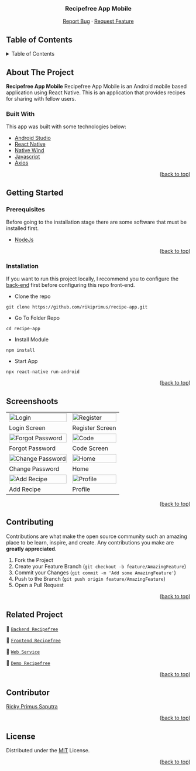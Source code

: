 <div id="top"></div>

<!-- PROJECT LOGO -->
<br />
<div align="center">

  <h3 align="center">Recipefree App Mobile</h3>

  <p align="center">
    <a href="https://github.com/rikiprimus/recipe-app/issues">Report Bug</a>
    ·
    <a href="https://github.com/rikiprimus/recipe-app/issues">Request Feature</a>
  </p>
</div>

<!-- TABLE OF CONTENTS -->

## Table of Contents

<details>
  <summary>Table of Contents</summary>
  <ol>
    <li>
      <a href="#about-the-project">About The Project</a>
      <ul>
        <li><a href="#built-with">Built With</a></li>
      </ul>
    </li>
    <li>
      <a href="#getting-started">Getting Started</a>
      <ul>
        <li><a href="#prerequisites">Prerequisites</a></li>
        <li><a href="#installation">Installation</a></li>
        <li><a href="#setup-env-example">Setup .env example</a></li>
      </ul>
    </li>
    <li><a href="#screenshoots">Screenshots</a></li>
    <li><a href="#contributing">Contributing</a></li>
    <li><a href="#related-project">Related Project</a></li>
    <li><a href="#our-team">Contact</a></li>
    <li><a href="#license">License</a></li>
  </ol>
</details>

<!-- ABOUT THE PROJECT -->

## About The Project

**Recipefree App Mobile** Recipefree App Mobile is an Android mobile based application using React Native. This is an application that provides recipes for sharing with fellow users.

### Built With

This app was built with some technologies below:

- [Android Studio](https://developer.android.com/studio?gad_source=1&gclid=Cj0KCQjwsPCyBhD4ARIsAPaaRf13-iYwaBE96yrtH6y6reDJ_FCSgOZ3okhnj2F-X-jdl9hRBTh5fA0aAohKEALw_wcB&gclsrc=aw.ds&hl=id)
- [React Native](https://reactnative.dev/)
- [Native Wind](https://www.nativewind.dev/)
- [Javascript](https://www.javascript.com/)
- [Axios](https://axios-http.com/)

<p align="right">(<a href="#top">back to top</a>)</p>

<!-- GETTING STARTED -->

## Getting Started

### Prerequisites

Before going to the installation stage there are some software that must be installed first.

- [NodeJs](https://nodejs.org/en/download/)

<p align="right">(<a href="#top">back to top</a>)</p>

### Installation

If you want to run this project locally, I recommend you to configure the [back-end](https://github.com/rikiprimus/BE-Recipes) first before configuring this repo front-end.

- Clone the repo

```
git clone https://github.com/rikiprimus/recipe-app.git
```

- Go To Folder Repo

```
cd recipe-app
```

- Install Module

```
npm install
```

- Start App

```
npx react-native run-android
```

<p align="right">(<a href="#top">back to top</a>)</p>

## Screenshoots

<p align="center" display=flex>
   
<table>
 
  <tr>
    <td><image src="https://res.cloudinary.com/da1ilmcj9/image/upload/v1717344917/SS%20mobile%20app/gyjljcuj8zublbkvysfo.png" alt="Login" width=100%></td>
    <td><image src="https://res.cloudinary.com/da1ilmcj9/image/upload/v1717344917/SS%20mobile%20app/y6abbhysw2qgstc7nhiz.png" alt="Register" width=100%/></td>
  </tr>
   <tr>
    <td>Login Screen</td>
    <td>Register Screen</td>
  </tr>
  <tr>
    <td><image src="https://res.cloudinary.com/da1ilmcj9/image/upload/v1717344917/SS%20mobile%20app/qhwk6fzipn7vfsmjz836.png" alt="Forgot Password" width=100%></td>
    <td><image src="https://res.cloudinary.com/da1ilmcj9/image/upload/v1717344917/SS%20mobile%20app/tqbpb1hhjxugg9rihp7c.png" alt="Code" width=100%/></td>
  </tr>
   <tr>
    <td>Forgot Password</td>
    <td>Code Screen</td>
  </tr>
  <tr>
    <td><image src="https://res.cloudinary.com/da1ilmcj9/image/upload/v1717344917/SS%20mobile%20app/syjz9sanwjupz4ebaagz.png" alt="Change Password" width=100%></td>
    <td><image src="https://res.cloudinary.com/da1ilmcj9/image/upload/v1717344917/SS%20mobile%20app/efx1b9wsp1vqosoxwncx.png" alt="Home" width=100%/></td>
  </tr>
   <tr>
    <td>Change Password</td>
    <td>Home</td>
  </tr>
  <tr>
    <td><image src="https://res.cloudinary.com/da1ilmcj9/image/upload/v1717344917/SS%20mobile%20app/i2kq72lkju25cd9oz2gr.png" alt="Add Recipe" width=100%></td>
    <td><image src="https://res.cloudinary.com/da1ilmcj9/image/upload/v1717344917/SS%20mobile%20app/uv1qlbxv3nlv1dnnmsol.png" alt="Profile" width=100%/></td>
  </tr>
   <tr>
    <td>Add Recipe</td>
    <td>Profile</td>
  </tr>
</table>
      
</p>
<p align="right">(<a href="#top">back to top</a>)</p>

## Contributing

Contributions are what make the open source community such an amazing place to be learn, inspire, and create. Any contributions you make are **greatly appreciated**.

1. Fork the Project
2. Create your Feature Branch (`git checkout -b feature/AmazingFeature`)
3. Commit your Changes (`git commit -m 'Add some AmazingFeature'`)
4. Push to the Branch (`git push origin feature/AmazingFeature`)
5. Open a Pull Request

<p align="right">(<a href="#top">back to top</a>)</p>

## Related Project

:rocket: [`Backend Recipefree`](https://github.com/Candra-Julius/Cafein-BackEnd)

:rocket: [`Frontend Recipefree`](https://github.com/NisrinaNataraharja/FE-Cafein)

:rocket: [`Web Service`](https://hire-job-app.herokuapp.com)

:rocket: [`Demo Recipefree`](https://fe-cafein.vercel.app/)

<p align="right">(<a href="#top">back to top</a>)</p>

## Contributor

<a href="https://github.com/fandipras7">Ricky Primus Saputra</a>

<p align="right">(<a href="#top">back to top</a>)</p>

## License

Distributed under the [MIT](/LICENSE) License.

<p align="right">(<a href="#top">back to top</a>)</p>